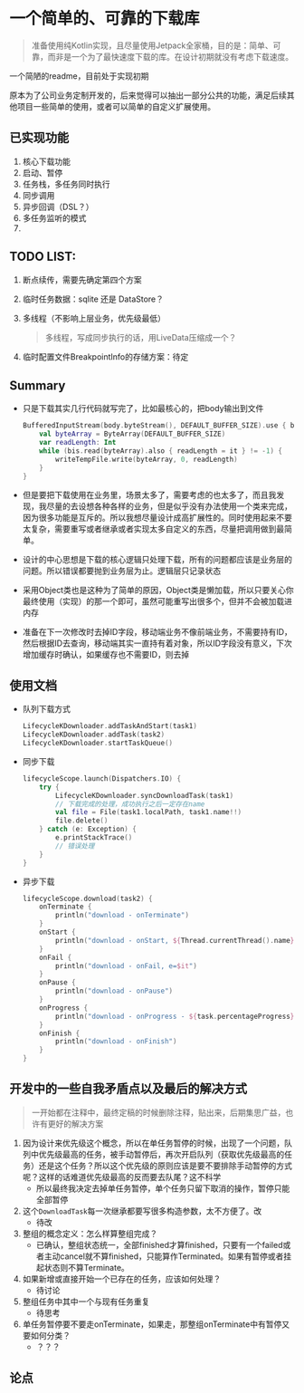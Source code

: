 # 一个简单的、可靠的下载库
> 准备使用纯Kotlin实现，且尽量使用Jetpack全家桶，目的是：简单、可靠，而非是一个为了最快速度下载的库。在设计初期就没有考虑下载速度。

一个简陋的readme，目前处于实现初期

原本为了公司业务定制开发的，后来觉得可以抽出一部分公共的功能，满足后续其他项目一些简单的使用，或者可以简单的自定义扩展使用。



## 已实现功能

1. 核心下载功能
2. 启动、暂停
3. 任务栈，多任务同时执行
4. 同步调用
5. 异步回调（DSL？）
6. 多任务监听的模式
7.

## TODO LIST:

1. 断点续传，需要先确定第四个方案

2. 临时任务数据：sqlite 还是  DataStore？

3. 多线程（不影响上层业务，优先级最低）

   > 多线程，写成同步执行的话，用LiveData压缩成一个？

4. 临时配置文件BreakpointInfo的存储方案：待定

## Summary

* 只是下载其实几行代码就写完了，比如最核心的，把body输出到文件

  ```kotlin
  BufferedInputStream(body.byteStream(), DEFAULT_BUFFER_SIZE).use { bis ->
      val byteArray = ByteArray(DEFAULT_BUFFER_SIZE)
      var readLength: Int
      while (bis.read(byteArray).also { readLength = it } != -1) {
          writeTempFile.write(byteArray, 0, readLength)
      }
  }
  ```

* 但是要把下载使用在业务里，场景太多了，需要考虑的也太多了，而且我发现，我尽量的去设想各种各样的业务，但是似乎没有办法使用一个类来完成，因为很多功能是互斥的。所以我想尽量设计成高扩展性的。同时使用起来不要太复杂，需要重写或者继承或者实现太多自定义的东西，尽量把调用做到最简单。
* 设计的中心思想是下载的核心逻辑只处理下载，所有的问题都应该是业务层的问题。所以错误都要抛到业务层为止。逻辑层只记录状态
* 采用Object类也是这种为了简单的原因，Object类是懒加载，所以只要关心你最终使用（实现）的那一个即可，虽然可能重写出很多个，但并不会被加载进内存
* 准备在下一次修改时去掉ID字段，移动端业务不像前端业务，不需要持有ID，然后根据ID去查询，移动端其实一直持有着对象，所以ID字段没有意义，下次增加缓存时确认，如果缓存也不需要ID，则去掉


## 使用文档

* 队列下载方式

  ```kotlin
  LifecycleKDownloader.addTaskAndStart(task1)
  LifecycleKDownloader.addTask(task2)
  LifecycleKDownloader.startTaskQueue()
  ```

* 同步下载

  ```kotlin
  lifecycleScope.launch(Dispatchers.IO) {
      try {
          LifecycleKDownloader.syncDownloadTask(task1)
          // 下载完成的处理，成功执行之后一定存在name
          val file = File(task1.localPath, task1.name!!)
          file.delete()
      } catch (e: Exception) {
          e.printStackTrace()
          // 错误处理
      }
  }
  ```

* 异步下载

  ```kotlin
  lifecycleScope.download(task2) {
      onTerminate {
          println("download - onTerminate")
      }
      onStart {
          println("download - onStart, ${Thread.currentThread().name}")
      }
      onFail {
          println("download - onFail, e=$it")
      }
      onPause {
          println("download - onPause")
      }
      onProgress {
          println("download - onProgress - ${task.percentageProgress}")
      }
      onFinish {
          println("download - onFinish")
      }
  }
  ```

## 开发中的一些自我矛盾点以及最后的解决方式

> 一开始都在注释中，最终定稿的时候删除注释，贴出来，后期集思广益，也许有更好的解决方案

1. 因为设计来优先级这个概念，所以在单任务暂停的时候，出现了一个问题，队列中优先级最高的任务，被手动暂停后，再次开启队列（获取优先级最高的任务）还是这个任务？所以这个优先级的原则应该是要不要排除手动暂停的方式呢？这样的话难道优先级最高的反而要去队尾？这不科学
   - 所以最终我决定去掉单任务暂停，单个任务只留下取消的操作，暂停只能全部暂停
2. 这个`DownloadTask`每一次继承都要写很多构造参数，太不方便了。改
    - 待改
3. 整组的概念定义：怎么样算整组完成？
    - 已确认，整组状态统一，全部finished才算finished，只要有一个failed或者主动cancel就不算finished，只能算作Terminated。如果有暂停或者挂起状态则不算Terminate。
4. 如果新增或直接开始一个已存在的任务，应该如何处理？
    - 待讨论
5. 整组任务中其中一个与现有任务重复
    - 待思考
6. 单任务暂停要不要走onTerminate，如果走，那整组onTerminate中有暂停又要如何分类？
    - ？？？

## 论点
